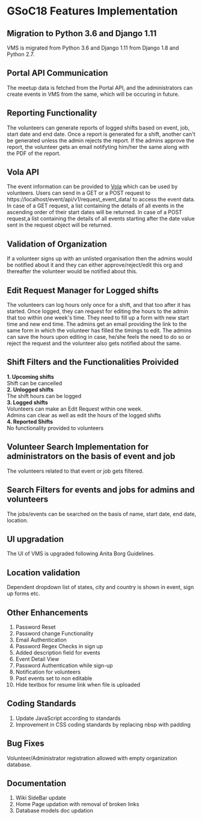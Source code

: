 # GSoC18 Features Implementation
## Migration to Python 3.6 and Django 1.11
VMS is migrated from Python 3.6 and Django 1.11 from Django 1.8 and Python 2.7.

## Portal API Communication
The meetup data is fetched from the Portal API, and the administrators can create events in VMS from the same, which will be occuring in future.

## Reporting Functionality
The volunteers can generate reports of logged shifts based on event, job, start date and end date.
Once a report is generated for a shift, another can't be generated unless the admin rejects the report. If the admins approve the report, the volunteer gets an email notifyting him/her the same along with the PDF of the report.

## Vola API
The event information can be provided to [Vola](https://github.com/systers/volunteers-android) which can be used by volunteers.
Users can send in a GET or a POST request to https://localhost/event/api/v1/request_event_data/ to access the event data.
In case of a GET request, a list containing the details of all events in the ascending order of their start dates will be returned.
In case of a POST request,a list containing the details of all events starting after the date value sent in the request object will be returned.

## Validation of Organization
If a volunteer signs up with an unlisted organisation then the admins would be notified about it and they can either approve/reject/edit this org and thereafter the volunteer would be notified about this.

## Edit Request Manager for Logged shifts
The volunteers can log hours only once for a shift, and that too after it has started. Once logged, they can request for editing the hours to the admin that too within one week's time. They need to fill up a form with new start time and new end time. The admins get an email providing the link to the same form in which the volunteer has filled the timings to edit. The admins can save the hours upon editing in case, he/she feels the need to do so or reject the request and the volunteer also gets notified about the same.

## Shift Filters and the Functionalities Proivided
**1. Upcoming shifts**<br>
Shift can be cancelled<br>
**2. Unlogged shifts**<br>
The shift hours can be logged<br>
**3. Logged shifts**<br>
Volunteers can make an Edit Request within one week.<br>
Admins can clear as well as edit the hours of the logged shifts<br>
**4. Reported Shifts**<br>
No functionality provided to volunteers

## Volunteer Search Implementation for administrators on the basis of event and job
The volunteers related to that event or job gets filtered.

## Search Filters for events and jobs for admins and volunteers
The jobs/events can be searched on the basis of name, start date, end date, location.

## UI upgradation
The UI of VMS is upgraded following Anita Borg Guidelines.

## Location validation
Dependent dropdown list of states, city and country is shown in event, sign up forms etc.

## Other Enhancements
1. Password Reset
2. Password change Functionality
3. Email Authentication
4. Password Regex Checks in sign up
5. Added description field for events
6. Event Detail View
7. Password Authentication while sign-up
8. Notification for volunteers
9. Past events set to non editable
10. Hide textbox for resume link when file is uploaded

## Coding Standards
1. Update JavaScript according to standards
2. Improvement in CSS coding standards by replacing nbsp with padding

## Bug Fixes
Volunteer/Administrator registration allowed with empty organization database.

## Documentation
1. Wiki SideBar update
2. Home Page updation with removal of broken links
3. Database models doc updation

